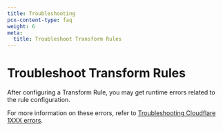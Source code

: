 ```yaml
---
title: Troubleshooting
pcx-content-type: faq
weight: 6
meta:
  title: Troubleshoot Transform Rules
---
```


# Troubleshoot Transform Rules

After configuring a Transform Rule, you may get runtime errors related to the rule configuration.

For more information on these errors, refer to [Troubleshooting Cloudflare 1XXX errors](https://support.cloudflare.com/hc/articles/360029779472).
